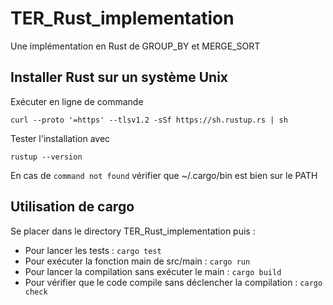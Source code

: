 # TER_Rust_implementation
Une implémentation en Rust de GROUP_BY et MERGE_SORT
## Installer Rust sur un système Unix
Exécuter en ligne de commande


```curl --proto '=https' --tlsv1.2 -sSf https://sh.rustup.rs | sh```

Tester l'installation avec


```rustup --version```

En cas de ```command not found``` vérifier que ~/.cargo/bin est bien sur le PATH
## Utilisation de cargo
Se placer dans le directory TER_Rust_implementation puis :
* Pour lancer les tests :  ```cargo test```
* Pour exécuter la fonction main de src/main : ```cargo run```
* Pour lancer la compilation sans exécuter le main : ```cargo build```
* Pour vérifier que le code compile sans déclencher la compilation : ```cargo check```
